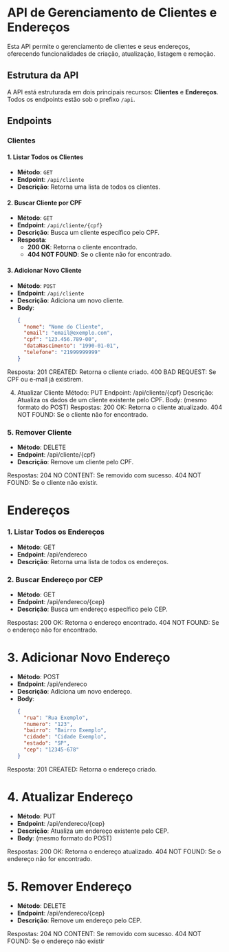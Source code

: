 # API de Gerenciamento de Clientes e Endereços

Esta API permite o gerenciamento de clientes e seus endereços, oferecendo funcionalidades de criação, atualização, listagem e remoção.

## Estrutura da API

A API está estruturada em dois principais recursos: **Clientes** e **Endereços**. Todos os endpoints estão sob o prefixo `/api`.

## Endpoints

### Clientes

#### 1. Listar Todos os Clientes
- **Método**: `GET`
- **Endpoint**: `/api/cliente`
- **Descrição**: Retorna uma lista de todos os clientes.

#### 2. Buscar Cliente por CPF
- **Método**: `GET`
- **Endpoint**: `/api/cliente/{cpf}`
- **Descrição**: Busca um cliente específico pelo CPF.
- **Resposta**: 
  - **200 OK**: Retorna o cliente encontrado.
  - **404 NOT FOUND**: Se o cliente não for encontrado.

#### 3. Adicionar Novo Cliente
- **Método**: `POST`
- **Endpoint**: `/api/cliente`
- **Descrição**: Adiciona um novo cliente.
- **Body**:
  ```json
  {
    "nome": "Nome do Cliente",
    "email": "email@exemplo.com",
    "cpf": "123.456.789-00",
    "dataNascimento": "1990-01-01",
    "telefone": "21999999999"
  }
Resposta:
201 CREATED: Retorna o cliente criado.
400 BAD REQUEST: Se CPF ou e-mail já existirem.

4. Atualizar Cliente
Método: PUT
Endpoint: /api/cliente/{cpf}
Descrição: Atualiza os dados de um cliente existente pelo CPF.
Body: (mesmo formato do POST)
Respostas:
200 OK: Retorna o cliente atualizado.
404 NOT FOUND: Se o cliente não for encontrado.

### 5. Remover Cliente
- **Método**: DELETE
- **Endpoint**: /api/cliente/{cpf}
- **Descrição**: Remove um cliente pelo CPF.
  
Respostas:
204 NO CONTENT: Se removido com sucesso.
404 NOT FOUND: Se o cliente não existir.

# Endereços
### 1. Listar Todos os Endereços
- **Método**: GET
- **Endpoint**: /api/endereco
- **Descrição**: Retorna uma lista de todos os endereços.
  
### 2. Buscar Endereço por CEP
- **Método**: GET
- **Endpoint**: /api/endereco/{cep}
- **Descrição**: Busca um endereço específico pelo CEP.

Respostas:
200 OK: Retorna o endereço encontrado.
404 NOT FOUND: Se o endereço não for encontrado.

# 3. Adicionar Novo Endereço
- **Método**: POST
- **Endpoint**: /api/endereco
- **Descrição**: Adiciona um novo endereço.
- **Body**:
  ```json
  {
    "rua": "Rua Exemplo",
    "numero": "123",
    "bairro": "Bairro Exemplo",
    "cidade": "Cidade Exemplo",
    "estado": "SP",
    "cep": "12345-678"
  }

Resposta:
201 CREATED: Retorna o endereço criado.

# 4. Atualizar Endereço
- **Método**: PUT
- **Endpoint**: /api/endereco/{cep}
- **Descrição**: Atualiza um endereço existente pelo CEP.
- **Body**: (mesmo formato do POST)
  
Respostas:
200 OK: Retorna o endereço atualizado.
404 NOT FOUND: Se o endereço não for encontrado.

# 5. Remover Endereço
- **Método**: DELETE
- **Endpoint**: /api/endereco/{cep}
- **Descrição**: Remove um endereço pelo CEP.
 
Respostas:
204 NO CONTENT: Se removido com sucesso.
404 NOT FOUND: Se o endereço não existir
